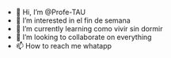 - 👋 Hi, I’m @Profe-TAU
- 👀 I’m interested in el fin de semana
- 🌱 I’m currently learning como vivir sin dormir
- 💞️ I’m looking to collaborate on everything
- 📫 How to reach me whatapp

<!---
Profe-TAU/Profe-TAU is a ✨ special ✨ repository because its `README.md` (this file) appears on your GitHub profile.
You can click the Preview link to take a look at your changes.
--->

